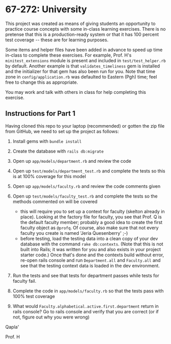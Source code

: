 67-272: University 
===
This project was created as means of giving students an opportunity to practice course concepts with some in-class learning exercises. There is no pretense that this is a production-ready system or that it has 100 percent test coverage -- these are for learning purposes.  

Some items and helper files have been added in advance to speed up time in-class to complete these exercises.  For example, Prof. H's `minitest_extensions` module is present and included in `test/test_helper.rb` by default.  Another example is that `validates_timeliness` gem is installed and the initializer for that gem has also been run for you.  Note that time zone in `config/application.rb` was defaulted to Eastern (Pgh) time; feel free to change this as appropriate.

You may work and talk with others in class for help completing this exercise.


Instructions for Part 1
---
Having cloned this repo to your laptop (recommended) or gotten the zip file from GitHub, we need to set up the project as follows:

1. Install gems with `bundle install`
2. Create the database with `rails db:migrate`
3. Open up `app/models/department.rb` and review the code
4. Open up `test/models/department_test.rb` and complete the tests so this is at 100% coverage for this model
5. Open up `app/models/faculty.rb` and review the code comments given
6. Open up `test/models/faculty_test.rb` and complete the tests so the methods commented on will be covered
	- this will require you to set up a context for faculty (skelton already in place). Looking at the factory file for faculty, you see that Prof. Q is the default faculty member; probably a good idea to create the first faculty object as `@profq`.  Of course, also make sure that not every faculty you create is named 'Jeria Quesenberry' ;-)
	- before testing, load the testing data into a clean copy of your dev database with the command `rake db:contexts`. (Note that this is not built into Rails; it was written for you and also exists in your project starter code.) Once that's done and the contexts build without error, re-open rails console and run `Department.all` and `Faculty.all` and see that the testing context data is loaded in the dev environment.

7. Run the tests and see that tests for department passes while tests for faculty fail.
8. Complete the code in `app/models/faculty.rb` so that the tests pass with 100% test coverage
9. What would `Faculty.alphabetical.active.first.department` return in rails console?  Go to rails console and verify that you are correct (or if not, figure out why you were wrong)

Qapla'

Prof. H